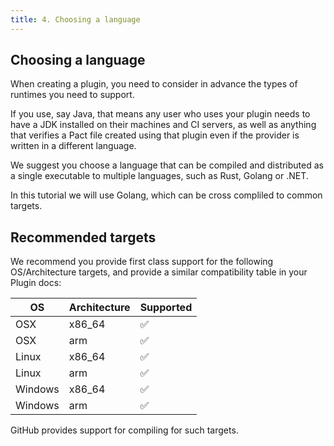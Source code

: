 ```yaml
---
title: 4. Choosing a language
---
```



## Choosing a language

When creating a plugin, you need to consider in advance the types of runtimes you need to support.

If you use, say Java, that means any user who uses your plugin needs to have a JDK installed on their machines and CI servers, as well as anything that verifies a Pact file created using that plugin even if the provider is written in a different language.

We suggest you choose a language that can be compiled and distributed as a single executable to multiple languages, such as Rust, Golang or .NET.

In this tutorial we will use Golang, which can be cross compliled to common targets.

## Recommended targets

We recommend you provide first class support for the following OS/Architecture targets, and provide a similar compatibility table in your Plugin docs:

| OS      | Architecture | Supported |
| ------- | ------------ | --------- |
| OSX     | x86_64       | ✅         |
| OSX     | arm          | ✅         |
| Linux   | x86_64       | ✅         |
| Linux   | arm          | ✅         |
| Windows | x86_64       | ✅         |
| Windows | arm          | ✅         |

GitHub provides support for compiling for such targets.